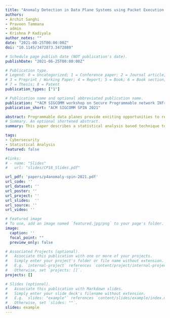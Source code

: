 ```yaml
---
title: "Anomaly Detection in Data Plane Systems using Packet Execution Paths"
authors:
- Archit Sanghi
- Praveen Tammana
- admin
- Krishna P Kadiyala
author_notes: ""
date: "2021-08-25T00:00:00Z"
doi: "10.1145/3472873.3472880"

# Schedule page publish date (NOT publication's date).
publishDate: "2021-06-25T00:00:00Z"

# Publication type.
# Legend: 0 = Uncategorized; 1 = Conference paper; 2 = Journal article;
# 3 = Preprint / Working Paper; 4 = Report; 5 = Book; 6 = Book section;
# 7 = Thesis; 8 = Patent
publication_types: ["1"]

# Publication name and optional abbreviated publication name.
publication: "*ACM SIGCOMM workshop on Secure Programmable network INfrastructure*"
publication_short: "ACM SIGCOMM SPIN 2021"

abstract: Programmable data planes provide exciting opportunities to realize fast, accurate, and data-driven control-loop decisions. Many data plane systems have been proposed for handling network dynamics (congestion, failures) in near real-time. The core of these systems has packet-processing data-plane algorithms that continuously monitor traffic and respond automatically. Despite their benefits, automatic response to network events lead to an increase in potential sources of inputs, and hence, an increase in attack surface. This paper takes a step towards securing such systems by (1) identifying possible attacks on recently proposed data-driven data-plane systems; and (2) designing a scalable tool for detecting such attacks at run time. Our approach models plausible expected behavior and uses the model as a reference to check whether the system is under attack. We conduct preliminary experiments to demonstrate the feasibility of our detection methodology.
# Summary. An optional shortened abstract.
summary: This paper describes a statistical analysis based technique to detect certain kinds of attack on the programmable data planes.

tags:
- Cybersecurity
- Statistical Analysis
featured: false

#links:
# - name: "Slides"
#   url: "slides/CP18_Slides.pdf"

url_pdf: 'papers/p4anomaly-spin-2021.pdf'
url_code: ''
url_dataset: ''
url_poster: ''
url_project: ''
url_slides:  ''
url_source: ''
url_video: ''

# Featured image
# To use, add an image named `featured.jpg/png` to your page's folder. 
image:
  caption: ''
  focal_point: ""
  preview_only: false

# Associated Projects (optional).
#   Associate this publication with one or more of your projects.
#   Simply enter your project's folder or file name without extension.
#   E.g. `internal-project` references `content/project/internal-project/index.md`.
#   Otherwise, set `projects: []`.
projects: []

# Slides (optional).
#   Associate this publication with Markdown slides.
#   Simply enter your slide deck's filename without extension.
#   E.g. `slides: "example"` references `content/slides/example/index.md`.
#   Otherwise, set `slides: ""`.
slides: example
---
```


